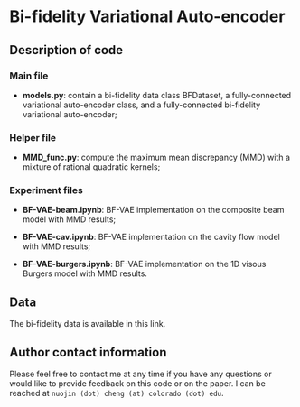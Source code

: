 # Bi-fidelity Variational Auto-encoder
## Description of code 
### Main file 

- **models.py**: contain a bi-fidelity data class BFDataset, a fully-connected variational auto-encoder class, and a fully-connected bi-fidelity variational auto-encoder; 

### Helper file

- **MMD_func.py**: compute the maximum mean discrepancy (MMD) with a mixture of rational quadratic kernels;

### Experiment files

- **BF-VAE-beam.ipynb**: BF-VAE implementation on the composite beam model with MMD results;

- **BF-VAE-cav.ipynb**: BF-VAE implementation on the cavity flow model with MMD results;

- **BF-VAE-burgers.ipynb**: BF-VAE implementation on the 1D visous Burgers model with MMD results.

## Data

The bi-fidelity data is available in this link. 

## Author contact information

Please feel free to contact me at any time if you have any questions or would like to provide feedback on this code or on the paper. I can be reached at `nuojin (dot) cheng (at) colorado (dot) edu`. 

